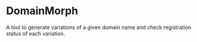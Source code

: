 # DomainMorph
A tool to generate variations of a given domain name and check registration status of each variation.
